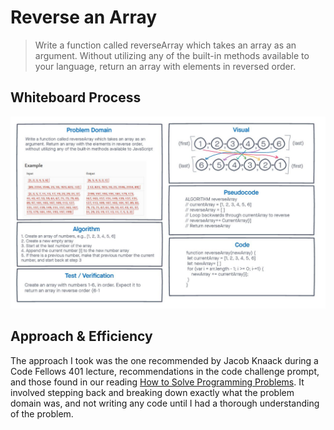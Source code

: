 # Reverse an Array
<!-- Description of the challenge -->

> Write a function called reverseArray which takes an array as an argument. Without utilizing any of the built-in methods available to your language, return an array with elements in reversed order.


## Whiteboard Process
<!-- Embedded whiteboard image -->

![mywhiteboard](/javascript/array-reverse/codechallenge1.JPG)


## Approach & Efficiency
<!-- What approach did you take? Discuss Why. What is the Big O space/time for this approach? -->

The approach I took was the one recommended by Jacob Knaack during a Code Fellows 401 lecture, recommendations in the code challenge prompt, and those found in our reading [How to Solve Programming Problems](https://simpleprogrammer.com/solving-problems-breaking-it-down/). It involved stepping back and breaking down exactly what the problem domain was, and not writing any code until I had a thorough understanding of the problem. 